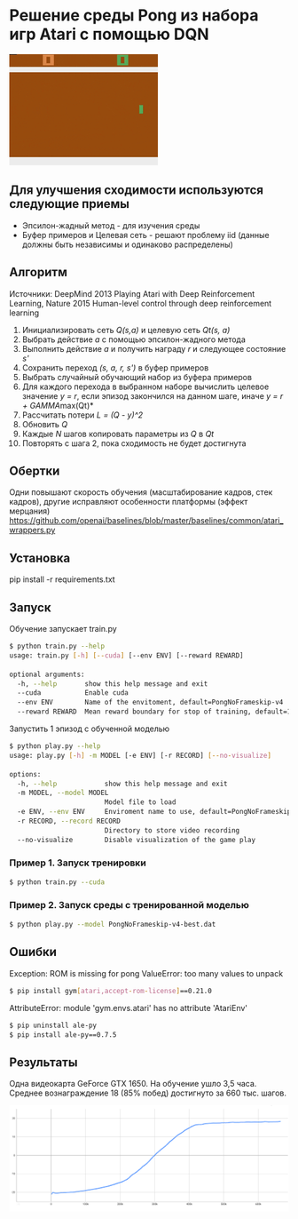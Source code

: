 # Решение среды Pong из набора игр Atari с помощью DQN
![Обученная модель](/assets/video.gif)

## Для улучшения сходимости используются следующие приемы
* Эпсилон-жадный метод - для изучения среды
* Буфер примеров и Целевая сеть - решают проблему iid (данные должны быть независимы и одинаково распределены)

## Алгоритм 
Источники: DeepMind 2013 Playing Atari with Deep Reinforcement Learning, Nature 2015 Human-level control through deep reinforcement learning
1. Инициализировать сеть *Q(s,a)* и целевую сеть *Qt(s, a)*
2. Выбрать действие *а* с помощью эпсилон-жадного метода
3. Выполнить действие *а* и получить награду *r* и следующее состояние *s'*
4. Сохранить переход *(s, a, r, s')* в буфер примеров
5. Выбрать случайный обучающий набор из буфера примеров
6. Для каждого перехода в выбранном наборе вычислить целевое значение *y = r*, если эпизод закончился на данном шаге, иначе *y = r + GAMMA*max(Qt)*
7. Рассчитать потери *L = (Q - y)^2*
8. Обновить *Q*
9. Каждые *N* шагов копировать параметры из *Q* в *Qt*
10. Повторять с шага 2, пока сходимость не будет достигнута

## Обертки
Одни повышают скорость обучения (масштабирование кадров, стек кадров), другие исправляют особенности платформы (эффект мерцания)
https://github.com/openai/baselines/blob/master/baselines/common/atari_wrappers.py

## Установка
pip install -r requirements.txt

## Запуск
Обучение запускает train.py

```bash
$ python train.py --help
usage: train.py [-h] [--cuda] [--env ENV] [--reward REWARD]

optional arguments:
  -h, --help       show this help message and exit
  --cuda           Enable cuda
  --env ENV        Name of the envitoment, default=PongNoFrameskip-v4
  --reward REWARD  Mean reward boundary for stop of training, default=19.50
```

Запустить 1 эпизод с обученной моделью

```bash
$ python play.py --help
usage: play.py [-h] -m MODEL [-e ENV] [-r RECORD] [--no-visualize]

options:
  -h, --help            show this help message and exit
  -m MODEL, --model MODEL
                        Model file to load
  -e ENV, --env ENV     Enviroment name to use, default=PongNoFrameskip-v4
  -r RECORD, --record RECORD
                        Directory to store video recording
  --no-visualize        Disable visualization of the game play
  ```

### Пример 1. Запуск тренировки
```bash
$ python train.py --cuda
```

### Пример 2. Запуск среды с тренированной моделью
```bash
$ python play.py --model PongNoFrameskip-v4-best.dat
```

## Ошибки
Exception: ROM is missing for pong
ValueError: too many values to unpack
```bash
$ pip install gym[atari,accept-rom-license]==0.21.0
```

AttributeError: module 'gym.envs.atari' has no attribute 'AtariEnv'
```bash
$ pip uninstall ale-py
$ pip install ale-py==0.7.5
```

## Результаты
Одна видеокарта GeForce GTX 1650.
На обучение ушло 3,5 часа.
Среднее вознаграждение 18 (85% побед) достигнуто за 660 тыс. шагов.

![Средняя награда за 100 шагов](/assets/result.png)
